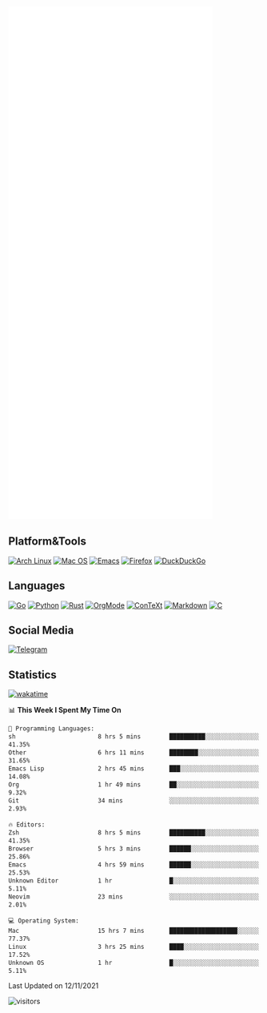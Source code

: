 ![Metrics](https://github.com/SteamedFish/SteamedFish/blob/master/github-metrics.svg)

## Platform&Tools

[![Arch Linux](https://img.shields.io/badge/ArchLinux-1793D1?logo=arch-linux&logoColor=fff&style=flat-square)](https://archlinux.org/)
[![Mac OS](https://img.shields.io/badge/MacOS-000000?style=flat-square&logo=macos&logoColor=F0F0F0)](https://www.apple.com/macos/)
[![Emacs](https://img.shields.io/badge/Emacs-%237F5AB6.svg?&style=flat-square&logo=gnu-emacs&logoColor=white)](https://www.gnu.org/software/emacs/)
[![Firefox](https://img.shields.io/badge/Firefox-FF7139?style=flat-square&logo=Firefox-Browser&logoColor=white)](https://firefox.com/)
[![DuckDuckGo](https://img.shields.io/badge/DuckDuckGo-DE5833?style=flat-square&logo=DuckDuckGo&logoColor=white)](https://duckduckgo.com/)

## Languages

[![Go](https://img.shields.io/badge/Golang-%2300ADD8.svg?style=flat-square&logo=go&logoColor=white)](https://golang.org/)
[![Python](https://img.shields.io/badge/Python-3670A0?style=flat-square&logo=python&logoColor=ffdd54)](https://www.python.org/)
[![Rust](https://img.shields.io/badge/Rust-%23000000.svg?style=flat-square&logo=rust&logoColor=white)](https://www.rust-lang.org/)
[![OrgMode](https://img.shields.io/badge/OrgMode-%23000000.svg?style=flat-square&logo=org&logoColor=white)](https://orgmode.org/)
[![ConTeXt](https://img.shields.io/badge/ConTeXt-%23008080.svg?style=flat-square&logo=latex&logoColor=white)](https://contextgarden.net/)
[![Markdown](https://img.shields.io/badge/MarkDown-%23000000.svg?style=flat-square&logo=markdown&logoColor=white)](https://daringfireball.net/projects/markdown/)
[![C](https://img.shields.io/badge/C-%2300599C.svg?style=flat-square&logo=c&logoColor=white)](https://www.iso.org/standard/74528.html)

## Social Media

[![Telegram](https://img.shields.io/badge/SteamedFish-2CA5E0?style=social&logo=telegram&logoColor=white)](https://t.me/SteamedFish)

## Statistics
[![wakatime](https://wakatime.com/badge/user/168280d6-fcf2-4b4f-ad3a-dc4612f35b38.svg)](https://wakatime.com/@168280d6-fcf2-4b4f-ad3a-dc4612f35b38)

<!--START_SECTION:waka-->
📊 **This Week I Spent My Time On** 

```text
💬 Programming Languages: 
sh                       8 hrs 5 mins        ██████████░░░░░░░░░░░░░░░   41.35% 
Other                    6 hrs 11 mins       ████████░░░░░░░░░░░░░░░░░   31.65% 
Emacs Lisp               2 hrs 45 mins       ███░░░░░░░░░░░░░░░░░░░░░░   14.08% 
Org                      1 hr 49 mins        ██░░░░░░░░░░░░░░░░░░░░░░░   9.32% 
Git                      34 mins             ░░░░░░░░░░░░░░░░░░░░░░░░░   2.93%

🔥 Editors: 
Zsh                      8 hrs 5 mins        ██████████░░░░░░░░░░░░░░░   41.35% 
Browser                  5 hrs 3 mins        ██████░░░░░░░░░░░░░░░░░░░   25.86% 
Emacs                    4 hrs 59 mins       ██████░░░░░░░░░░░░░░░░░░░   25.53% 
Unknown Editor           1 hr                █░░░░░░░░░░░░░░░░░░░░░░░░   5.11% 
Neovim                   23 mins             ░░░░░░░░░░░░░░░░░░░░░░░░░   2.01%

💻 Operating System: 
Mac                      15 hrs 7 mins       ███████████████████░░░░░░   77.37% 
Linux                    3 hrs 25 mins       ████░░░░░░░░░░░░░░░░░░░░░   17.52% 
Unknown OS               1 hr                █░░░░░░░░░░░░░░░░░░░░░░░░   5.11%

```


 Last Updated on 12/11/2021
<!--END_SECTION:waka-->

![visitors](https://visitor-badge.laobi.icu/badge?page_id=SteamedFish.SteamedFish)

